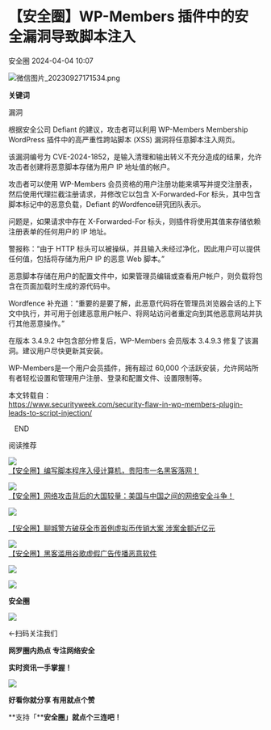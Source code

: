 #  【安全圈】WP-Members 插件中的安全漏洞导致脚本注入   
 安全圈   2024-04-04 10:07  
  
![](https://mmbiz.qpic.cn/sz_mmbiz_png/aBHpjnrGylgOvEXHviaXu1fO2nLov9bZ055v7s8F6w1DD1I0bx2h3zaOx0Mibd5CngBwwj2nTeEbupw7xpBsx27Q/640?wx_fmt=png&from=appmsg "微信图片_20230927171534.png")  
  
  
**关键词**  
  
  
  
漏洞  
  
  
根据安全公司 Defiant 的建议，攻击者可以利用 WP-Members Membership WordPress 插件中的高严重性跨站脚本 (XSS) 漏洞将任意脚本注入网页。  
  
  
该漏洞编号为 CVE-2024-1852，是输入清理和输出转义不充分造成的结果，允许攻击者创建将恶意脚本存储为用户 IP 地址值的帐户。  
  
  
攻击者可以使用 WP-Members 会员资格的用户注册功能来填写并提交注册表，然后使用代理拦截注册请求，并修改它以包含 X-Forwarded-For 标头，其中包含脚本标记中的恶意负载，Defiant 的Wordfence研究团队表示。  
  
  
问题是，如果请求中存在 X-Forwarded-For 标头，则插件将使用其值来存储依赖注册表单的任何用户的 IP 地址。  
  
  
警报称：“由于 HTTP 标头可以被操纵，并且输入未经过净化，因此用户可以提供任何值，包括将存储为用户 IP 的恶意 Web 脚本。”  
  
  
恶意脚本存储在用户的配置文件中，如果管理员编辑或查看用户帐户，则负载将包含在页面加载时生成的源代码中。  
  
  
Wordfence 补充道：“重要的是要了解，此恶意代码将在管理员浏览器会话的上下文中执行，并可用于创建恶意用户帐户、将网站访问者重定向到其他恶意网站并执行其他恶意操作。”  
  
  
在版本 3.4.9.2 中包含部分修复后，WP-Members 会员版本 3.4.9.3 修复了该漏洞。建议用户尽快更新其安装。  
  
  
WP-Members是一个用户会员插件，拥有超过 60,000 个活跃安装，允许网站所有者轻松设置和管理用户注册、登录和配置文件、设置限制等。  
  
  
本文转载自：   
https://www.securityweek.com/security-flaw-in-wp-members-plugin-leads-to-script-injection/  
  
  
  
   END    
  
  
阅读推荐  
  
  
![](https://mmbiz.qpic.cn/sz_mmbiz_jpg/c7fmJfCyKMmrdWTbFgLl6D1ocptLowsTnTFY0QqmQMSY7Qt1yD2U7Xu2Kicib3MowsOo84breJQEtJpR1TRNAGVg/640?wx_fmt=other "")  
[【安全圈】编写脚本程序入侵计算机，贵阳市一名黑客落网！](http://mp.weixin.qq.com/s?__biz=MzIzMzE4NDU1OQ==&mid=2652057257&idx=1&sn=d72e6e8fb2c3d274e8dff8ac2eb0b112&chksm=f36e02e9c4198bff1625ab7ff3139cf2859bb7bd33929e692d092e233a0a39fcb334fff772ab&scene=21#wechat_redirect)  
[](http://mp.weixin.qq.com/s?__biz=MzIzMzE4NDU1OQ==&mid=2652056774&idx=1&sn=2bdce37ef19cbb17edb08149a506bf1d&chksm=f36e0086c4198990902d2df2a6420f357d41ced1151117f025ddd9d62e30ad399dee606057d8&scene=21#wechat_redirect)  
  
  
  
![](https://mmbiz.qpic.cn/sz_mmbiz_jpg/aBHpjnrGyliad3cKFic8TVELV3KNB2wiaCuavtibXrL9hYAeuiamm1VzicAgWXTRE8OIDR3a5ePggeYFzcfNdNEjUrXg/640?wx_fmt=jpeg "")  
[【安全圈】网络攻击背后的大国较量：美国与中国之间的网络安全斗争！](http://mp.weixin.qq.com/s?__biz=MzIzMzE4NDU1OQ==&mid=2652057257&idx=2&sn=ec611ef564541d17cec5362501d160d5&chksm=f36e02e9c4198bffb217770e42925d33f6453338797fdd61d89bec6495dadccb6944bc544438&scene=21#wechat_redirect)  
  
  
  
![](https://mmbiz.qpic.cn/sz_mmbiz_jpg/aBHpjnrGyliad3cKFic8TVELV3KNB2wiaCuWnt2rzH8GoPYgpggC0SDZntX347hc7H0yqL4F7iaZTWkCutjs8fk77A/640?wx_fmt=jpeg "")  
  
[【安全圈】聊城警方破获全市首例虚拟币传销大案 涉案金额近亿元](http://mp.weixin.qq.com/s?__biz=MzIzMzE4NDU1OQ==&mid=2652057257&idx=3&sn=73e243d6bc1acd335254f9da4d0878f8&chksm=f36e02e9c4198bffa11e0b7e9ae5e175e3e82f7438803dc090d76258b6e38e59e148f79a0060&scene=21#wechat_redirect)  
  
  
  
![](https://mmbiz.qpic.cn/sz_mmbiz_jpg/aBHpjnrGyliad3cKFic8TVELV3KNB2wiaCuKqjk5WxOOGB8t3iaYbIyckPZBeVJY6K4sANriavekgrplXOFLgJ1BLaQ/640?wx_fmt=jpeg&from=appmsg "")  
[【安全圈】黑客滥用谷歌虚假广告传播恶意软件](http://mp.weixin.qq.com/s?__biz=MzIzMzE4NDU1OQ==&mid=2652057257&idx=4&sn=39fc80a4862f8708831ac4c3fabaaada&chksm=f36e02e9c4198bff9cb447253280b85bc47f28405465b5ebf25befc0100a1c366a459174b3eb&scene=21#wechat_redirect)  
  
  
  
  
  
  
![](https://mmbiz.qpic.cn/mmbiz_gif/aBHpjnrGylgeVsVlL5y1RPJfUdozNyCEft6M27yliapIdNjlcdMaZ4UR4XxnQprGlCg8NH2Hz5Oib5aPIOiaqUicDQ/640?wx_fmt=gif "")  
  
  
  
![](https://mmbiz.qpic.cn/mmbiz_png/aBHpjnrGylgeVsVlL5y1RPJfUdozNyCEDQIyPYpjfp0XDaaKjeaU6YdFae1iagIvFmFb4djeiahnUy2jBnxkMbaw/640?wx_fmt=png "")  
  
**安全圈**  
  
![](https://mmbiz.qpic.cn/mmbiz_gif/aBHpjnrGylgeVsVlL5y1RPJfUdozNyCEft6M27yliapIdNjlcdMaZ4UR4XxnQprGlCg8NH2Hz5Oib5aPIOiaqUicDQ/640?wx_fmt=gif "")  
  
  
←扫码关注我们  
  
**网罗圈内热点 专注网络安全**  
  
**实时资讯一手掌握！**  
  
  
![](https://mmbiz.qpic.cn/mmbiz_gif/aBHpjnrGylgeVsVlL5y1RPJfUdozNyCE3vpzhuku5s1qibibQjHnY68iciaIGB4zYw1Zbl05GQ3H4hadeLdBpQ9wEA/640?wx_fmt=gif "")  
  
**好看你就分享 有用就点个赞**  
  
**支持「****安全圈」就点个三连吧！**  
  
  
  
  
  
